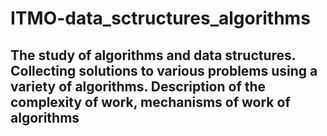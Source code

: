 # ITMO-data_sctructures_algorithms
## The study of algorithms and data structures. Collecting solutions to various problems using a variety of algorithms. Description of the complexity of work, mechanisms of work of algorithms